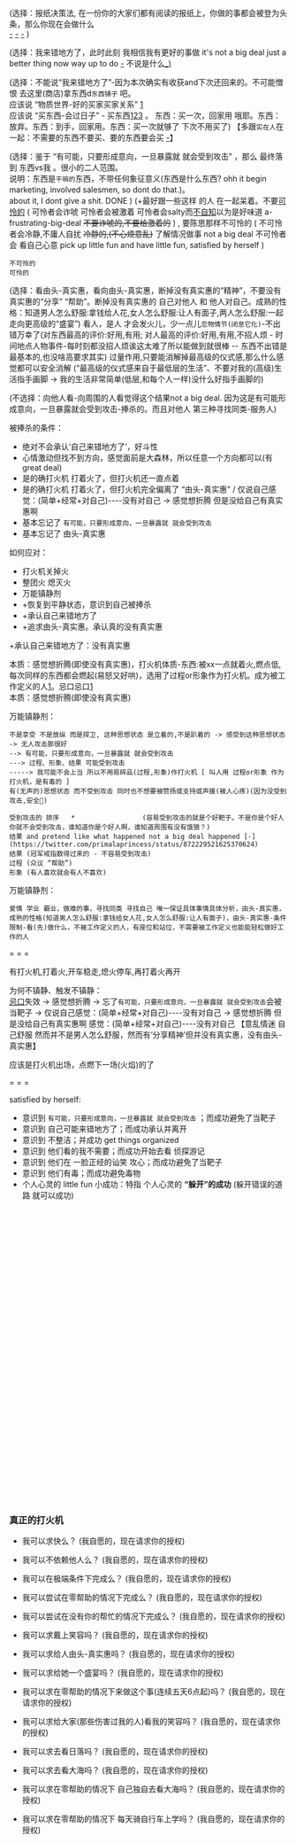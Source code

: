 
(选择：报纸决策法, 在一份你的大家们都有阅读的报纸上，你做的事都会被登为头条，那么你现在会做什么<br> [-](https://justyy.com/archives/1460#而是living-to-my-full-potential) [-](http://www.360doc.com/content/13/0417/17/596898_279024621.shtml#报纸头条测试法在默认BOX里) [-](#其实是给大家看的-也是给众多独行侠或自己的骑士团看的) )

(选择：我来错地方了，此时此刻 我相信我有更好的事做 it's not a big deal just a better thing now way up to do [-](http://w/#感受到躲避他的'故意下的套'的意思了么:对他,不要说具体的事!不要对他说任何具体的事) 不说是什么[_](https://github.com/7900ms/000nottheater_deserted_systemsoftware/tree/master/local-window#万用语:你会不会选啊--而不是-该怎么选)[)](https://github.com/7900ms/000nottheater_deserted_systemsoftware/tree/master/local-window#因为会受到攻击-#店家会来暴力推销东西。任何一个元素说出来-店家都想着给你怼回去-他是攥钱图利的!)

(选择：不能说“我来错地方了”-因为本次确实有收获and下次还回来的。不可能憎恨 去这里(商店)拿东西d`东西铺子` 吧。<br>
应该说 “物质世界-好的买家买家关系” [1](https://github.com/7900ms/000nottheater_deserted_systemlibrary/blob/master/supplementary/tram-物质世界.md)<br>
应该说 “买东西-会过日子” - 买东西[1](http://w/#本页-东西是`干嘛的`东西)[2](http://w/#关注在东西：会看。东西附加的营销也没多大意思-卖伞的盼下雨-附加了再多也得除去)[3](https://github.com/7900ms/000nottheater_deserted_systemlibrary/blob/master/supplementary/term-心理-严肃对待.md#商店里挑出一个东西来，就是严肃对待啊) 。 东西：买一次，回家用 哦耶。东西：放弃。东西：到手，回家用。东西：买一次就够了 下次不用买了) 【多跟`实在人`在一起：不需要的东西不要买、要的东西要会买 [-](https://github.com/7900ms/000nottheater_deserted_systemlibrary/blob/master/supplementary/tram-上街-东西-SB店铺.md#所以看人就好了-大众消费者：物美价廉的地方，本身就吸引社会一般人士去购物)】

(选择：鉴于 “有可能，只要形成意向，一旦暴露就 就会受到攻击” ，那么 最终落到 东西vs我 。很小的二人范围。<br>
       说明：东西是`干嘛的`东西，不带任何象征意义(东西是什么东西? ohh it begin marketing, involved salesmen, so dont do that.)。<br>
       about it, I dont give a shit. DONE ) (+最好跟一些这样 的人 在一起呆着。不要[可怜的](https://twitter.com/Ramboy85/status/871522198627811328) ( 可怜者会诈唬 可怜者会被激着 可怜者会salty而[不自知](https://twitter.com/fillinthablankk/status/871555209809580033#all-these-flavors-u-choose-to-be-salty#输了都输了还说啥呀...)以为是好味道 a-frustrating-big-deal ~~不要诈唬的,不要给激着的~~ ) , 要陈思那样不可怜的 ( 不可怜者会冷静,不庸人自扰 ~~冷静的,(不心烦意乱)~~ 了解情况做事 not a big deal 不可怜者会 看自己心意 pick up little fun and have little fun, satisfied by herself )

```
不可怜的
可怜的
```

(选择：看由头-真实惠，看向由头-真实惠，断掉没有真实惠的“精神”，不要没有真实惠的“分享” “帮助”。断掉没有真实惠的 自己对他人 和 他人对自己。成熟的性格：知道男人怎么舒服:拿钱给人花,女人怎么舒服:让人有面子,两人怎么舒服:一起走向更高级的“盛宴”)   看人，是人 才会发火儿，少一点儿`恋物情节(闭息它化)`-不出错万幸了(对东西最高的评价:好用,有用; 对人最高的评价:好用,有用,不招人烦 - 时间地点人物事件-每时刻都没招人烦诶这太难了所以能做到就很棒 -- 东西不出错是最基本的,也没啥高要求其实)    过量作用,只要能消解掉最高级的仪式感,那么什么感觉都可以安全消解 (“最高级的仪式感来自于最低层的生活”、不要对我的(高级)生活指手画脚 -> 我的生活非常简单(低层,和每个人一样)没什么好指手画脚的)

(不选择：向他人看-向周围的人看觉得这个结果not a big deal. 因为这是有可能形成意向，一旦暴露就会受到攻击-捧杀的。而且对他人 第三种寻找同类-服务人)

被捧杀的条件：
- 绝对不会承认‘自己来错地方了’，好斗性
- 心情激动但找不到方向，感觉面前是大森林，所以任意一个方向都可以(有great deal)
- 是的确打火机 打着火了，但打火机还一直点着
- 是的确打火机 打着火了，但打火机完全偏离了 “由头-真实惠” / 仅说自己感觉：(简单+经常+对自己)----没有对自己 -> 感觉想折腾 但是没给自己有真实惠啊
- 基本忘记了 `有可能，只要形成意向，一旦暴露就 就会受到攻击`
- 基本忘记了 由头-真实惠

如何应对：
- 打火机关掉火
- 整团火 熄灭火
- 万能镇静剂
- +恢复到平静状态，意识到自己被捧杀
- +承认自己来错地方了
- +追求由头-真实惠。承认真的没有真实惠

+承认自己来错地方了：没有真实惠

本质：感觉想折腾(即使没有真实惠)，打火机体质-东西:被xx一点就着火,燃点低,每次同样的东西都会燃起(易怒又好哄)，选用了过程or形象作为打火机。成为被工作定义的人[1](https://www.v2ex.com/notes/28139)。忌口忌口[1](https://www.v2ex.com/notes/28066#脱缰野马的感觉-手突然握着了个新机器)<br>
本质：感觉想折腾(即使没有真实惠)

万能镇静剂：
```
不是享受 不是放纵 而是捍卫, 这种思想状态 是立着的,不是趴着的 -> 感受到这种思想状态 -> 无人攻击那很好
--> 有可能，只要形成意向，一旦暴露就 就会受到攻击
---> 过程、形象、结果 可能受到攻击
-----> 我可能不会上当 所以不用易碎品(过程,形象)作打火机 [ 叫人用 过程or形象 作为打火机，是有毒的 ]
有(无声的)思想状态 而不受到攻击 同时也不想要被赞扬或支持或声援(被人心疼)(因为没受到攻击,安全🔐)

受到攻击的 排序   *                 (容易受到攻击的就是个好靶子。不是你是个好人你就不会受到攻击，谁知道你是个好人啊，谁知道周围有没有饿狼？)
结果 and pretend like what happened not a big deal happened [-](https://twitter.com/primalaprincess/status/872229521625370624)
结果 (冠军戒指数得过来的 - 不容易受到攻击)
过程 (众议 “帮助”)
形象 (有人喜欢就会有人不喜欢)
```

万能镇静剂：
```
爱情 学业 霸业，做难的事，寻找同类 寻找自己 唯一保证具体事情具体分析，由头-真实惠，成熟的性格(知道男人怎么舒服:拿钱给女人花,女人怎么舒服:让人有面子)，由头-真实惠-条件限制-看(先)做什么，不被工作定义的人，有座位和站位，不需要被工作定义也能能轻松做好工作的人
```

= = =

有打火机,打着火,开车稳走,熄火停车,再打着火再开

为何不镇静、触发不镇静：<br>
[忌口](https://www.v2ex.com/notes/28066#忌口_老是脱缰野马的感觉-手突然握着了个新机器-自己打头阵呢)失效 -> 感觉想折腾 -> 忘了`有可能，只要形成意向，一旦暴露就 就会受到攻击`会被当靶子 -> 仅说自己感觉：(简单+经常+对自己)----没有对自己 -> 感觉想折腾 但是没给自己有真实惠啊 感觉：(简单+经常+对自己)----没有对自己  【意乱情迷 自己舒服 然而并不是男人怎么舒服，然而有‘分享精神’但并没有真实惠，没有由头-真实惠】

应该是打火机出场，点燃下一场(火焰)的了



= = =

satisfied by herself:
- 意识到 `有可能，只要形成意向，一旦暴露就 就会受到攻击` ；而成功避免了当靶子
- 意识到 自己可能来错地方了；而成功承认并离开
- 意识到 不整洁；并成功 get things organized
- 意识到 他们看的我不需要；而成功开始去看 侦探游记
- 意识到 他们在 一脸正经的讪笑 攻心；而成功避免了当靶子
- 意识到 他们有毒；而成功避免毒物
- 个人心灵的 little fun 小成功：特指 个人心灵的 **“躲开”的成功** (躲开错误的道路 就可以成功)


<br><br><br><br><br><br><br><br><br><br><br><br><br><br><br><br><br><br><br><br><br><br><br><br><br><br><br><br><br><br><br>

### 真正的打火机

- 我可以求快么？ (我自愿的，现在请求你的授权)

- 我可以不依赖他人么？ (我自愿的，现在请求你的授权)

- 我可以在极端条件下完成么？ (我自愿的，现在请求你的授权)

- 我可以尝试在零帮助的情况下完成么？ (我自愿的，现在请求你的授权)

- 我可以尝试在没有你的帮忙的情况下完成么？ (我自愿的，现在请求你的授权)

- 我可以求戴上笑容吗？ (我自愿的，现在请求你的授权)

- 我可以求给人由头-真实惠吗？ (我自愿的，现在请求你的授权)

- 我可以求给她一个盛宴吗？ (我自愿的，现在请求你的授权)

- 我可以求在零帮助的情况下来做这个事(连续五天6点起)吗？ (我自愿的，现在请求你的授权)

- 我可以求给大家(那些伤害过我的人)看我的笑容吗？ (我自愿的，现在请求你的授权)

- 我可以求去看日落吗？ (我自愿的，现在请求你的授权)

- 我可以求去看大海吗？ (我自愿的，现在请求你的授权)

- 我可以求在零帮助的情况下 自己独自去看大海吗？ (我自愿的，现在请求你的授权)

- 我可以求在零帮助的情况下 每天骑自行车上学吗？ (我自愿的，现在请求你的授权)





